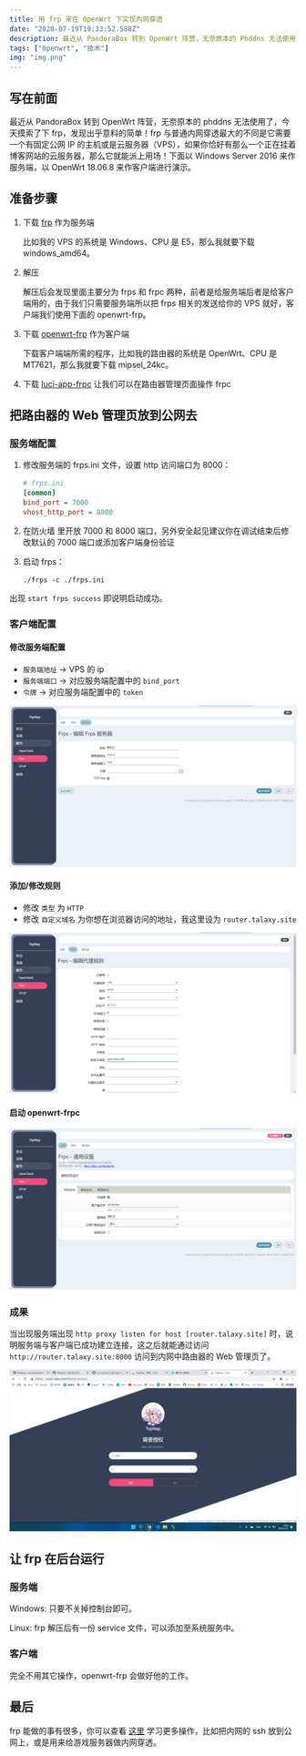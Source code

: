 ```yaml
---
title: 用 frp 来在 OpenWrt 下实现内网穿透
date: "2020-07-19T19:33:52.588Z"
description: 最近从 PandoraBox 转到 OpenWrt 阵营，无奈原本的 Phddns 无法使用了，今天摸索了下 frp，发现出乎意料的简单！
tags: ["Openwrt", "技术"]
img: "img.png"
---
```


## 写在前面

最近从 PandoraBox 转到 OpenWrt 阵营，无奈原本的 phddns 无法使用了，今天摸索了下 frp，发现出乎意料的简单！frp 与普通内网穿透最大的不同是它需要一个有固定公网 IP 的主机或是云服务器（VPS），如果你恰好有那么一个正在挂着博客网站的云服务器，那么它就能派上用场！下面以 Windows Server 2016 来作服务端，以 OpenWrt 18.06.8 来作客户端进行演示。

## 准备步骤

1. 下载 [frp](https://github.com/fatedier/frp/releases) 作为服务端

   比如我的 VPS 的系统是 Windows、CPU 是 E5，那么我就要下载 windows_amd64。

2. 解压

   解压后会发现里面主要分为 frps 和 frpc 两种，前者是给服务端后者是给客户端用的，由于我们只需要服务端所以把 frps 相关的发送给你的 VPS 就好，客户端我们使用下面的 openwrt-frp。

3. 下载 [openwrt-frp](https://github.com/kuoruan/openwrt-frp/releases) 作为客户端

   下载客户端端所需的程序，比如我的路由器的系统是 OpenWrt、CPU 是 MT7621，那么我就要下载 mipsel_24kc。

4. 下载 [luci-app-frpc](https://github.com/kuoruan/luci-app-frpc/releases) 让我们可以在路由器管理页面操作 frpc

## 把路由器的 Web 管理页放到公网去

### 服务端配置

1. 修改服务端的 frps.ini 文件，设置 http 访问端口为 8000：

   ```ini
   # frps.ini
   [common]
   bind_port = 7000
   vhost_http_port = 8000
   ```

2. 在防火墙 里开放 7000 和 8000 端口，另外安全起见建议你在调试结束后修改默认的 7000 端口或添加客户端身份验证

3. 启动 frps：

   ```shell
   ./frps -c ./frps.ini
   ```

出现 `start frps success` 即说明启动成功。

### 客户端配置

#### 修改服务端配置

- `服务端地址` → VPS 的 ip
- `服务端端口` → 对应服务端配置中的 `bind_port`
- `令牌` → 对应服务端配置中的 `token`

![服务端配置](./01.png)

#### 添加/修改规则

- 修改 `类型` 为 `HTTP`
- 修改 `自定义域名` 为你想在浏览器访问的地址，我这里设为 `router.talaxy.site`

![添加/修改规则](./02.png)

#### 启动 openwrt-frpc

![启动 openwrt-frpc](./03.png)

### 成果

当出现服务端出现 `http proxy listen for host [router.talaxy.site]` 时，说明服务端与客户端已成功建立连接，这之后就能通过访问 `http://router.talaxy.site:8000` 访问到内网中路由器的 Web 管理页了。

![TopNep](./04.png)

## 让 frp 在后台运行

### 服务端

Windows: 只要不关掉控制台即可。

Linux: frp 解压后有一份 service 文件，可以添加至系统服务中。

### 客户端

完全不用其它操作，openwrt-frp 会做好他的工作。

## 最后

frp 能做的事有很多，你可以查看 [这里](https://gofrp.org/docs/examples/) 学习更多操作，比如把内网的 ssh 放到公网上，或是用来给游戏服务器做内网穿透。
